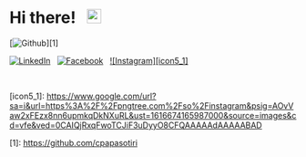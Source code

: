 <h1>
 Hi there! &nbsp; <img src="https://raw.githubusercontent.com/MartinHeinz/MartinHeinz/master/wave.gif" width="25px">
</h1>

<!-- social media bottoms -->
[![Github][icon1_1]][1] 
&nbsp;
<!-- [![CV][icon2_1]][2] 
&nbsp; -->
[![LinkedIn][icon3_1]][3] 
&nbsp;
[![Facebook][icon4_1]][4] 
&nbsp;
[![Instagram][icon5_1]][5] 
&nbsp;
<!-- [![Spotify][icon6_1]][6] --> 


<br>

<!-- [icon_2_1]: -->
<!--icons -->
<!-- icons with padding -->
[icon1_1]: http://i.imgur.com/0o48UoR.png (github icon with padding)
[icon3_1]: https://img.shields.io/badge/LinkedIn-0077B5?style=for-the-badge&logo=linkedin&logoColor=black
[icon4_1]: http://i.imgur.com/P3YfQoD.png (facebook icon with padding)
[icon5_1]: https://www.google.com/url?sa=i&url=https%3A%2F%2Fpngtree.com%2Fso%2Finstagram&psig=AOvVaw2xFEzx8nn6upmkqDkNXuRL&ust=1616674165987000&source=images&cd=vfe&ved=0CAIQjRxqFwoTCJiF3uDyyO8CFQAAAAAdAAAAABAD <!-- αλλαξέ το-->
<!-- [icon6_1]:-->

<!-- icons without padding -->
[icon1_2]: http://i.imgur.com/9I6NRUm.png (github icon without padding)
[icon2_2]: https://img.shields.io/badge/Resumé-4285F4?style=for-the-badge-m&logo=google-drive&logoColor=black
[icon3_2]: https://img.shields.io/badge/LinkedIn-0077B5?style=for-the-badge-m&logo=linkedin&logoColor=black
[icon4_2]: http://i.imgur.com/fep1WsG.png (facebook icon without padding)
<!-- [icon5_2]: -->
<!-- Please don't remove this: Grab your social icons from https://github.com/carlsednaoui/gitsocial -->

<!-- links to social media accounts -->
[1]: https://github.com/cpapasotiri <!-- αλλαξε το-->
<!-- [2]: -->
[3]: www.linkedin.com/in/cpapasotiri
[4]: https://www.facebook.com/christina.papasotiri
[5]: https://www.instagram.com/xristina_papasotiri/
<!-- [6]: -->